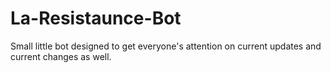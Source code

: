 # La-Resistaunce-Bot
Small little bot designed to get everyone's attention on current updates and current changes as well.
